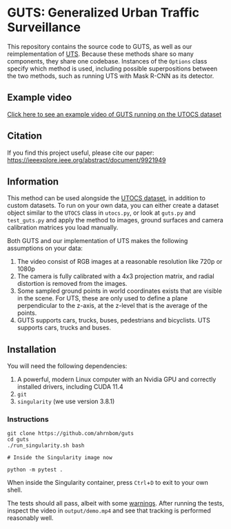# GUTS: Generalized Urban Traffic Surveillance

This repository contains the source code to GUTS, as well as our reimplementation of [UTS](https://ieeexplore.ieee.org/document/9575140). Because these methods share so many components, they share one codebase. Instances of the `Options` class specify which method is used, including possible superpositions between the two methods, such as running UTS with Mask R-CNN as its detector.

## Example video
[Click here to see an example video of GUTS running on the UTOCS dataset](https://youtu.be/WMUpdCCLJAM)

## Citation
If you find this project useful, please cite our paper: 
https://ieeexplore.ieee.org/abstract/document/9921949

## Information

This method can be used alongside the [UTOCS dataset](https://github.com/ahrnbom/utocs), in addition to custom datasets. To run on your own data, you can either create a dataset object similar to the `UTOCS` class in `utocs.py`, or look at `guts.py` and `test_guts.py` and apply the method to images, ground surfaces and camera calibration matrices you load manually. 

Both GUTS and our implementation of UTS makes the following assumptions on your data:
1. The video consist of RGB images at a reasonable resolution like 720p or 1080p
1. The camera is fully calibrated with a 4x3 projection matrix, and radial distortion is removed from the images.
2. Some sampled ground points in world coordinates exists that are visible in the scene. For UTS, these are only used to define a plane perpendicular to the z-axis, at the z-level that is the average of the points.
3. GUTS supports cars, trucks, buses, pedestrians and bicyclists. UTS supports cars, trucks and buses.

## Installation
You will need the following dependencies:
1. A powerful, modern Linux computer with an Nvidia GPU and correctly installed drivers, including CUDA 11.4
2. `git`
3. `singularity` (we use version 3.8.1)

### Instructions
```
git clone https://github.com/ahrnbom/guts
cd guts
./run_singularity.sh bash

# Inside the Singularity image now

python -m pytest .
```

When inside the Singularity container, press `Ctrl`+`D` to exit to your own shell.

The tests should all pass, albeit with some [warnings](https://preview.redd.it/q0qacyitgef81.gif?format=mp4&s=a793c015a8d4d0b0d8f21ebb77cd7545e2fd9d33). After running the tests, inspect the video in `output/demo.mp4` and see that tracking is performed reasonably well.
